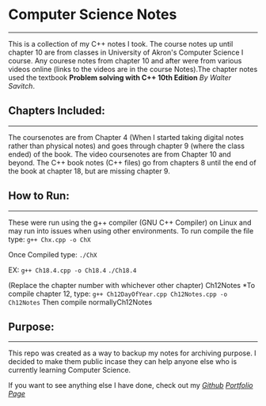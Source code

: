 # Computer Science Notes
_____

This is a collection of my C++ notes I took. The course notes up until chapter 10 are from classes in University of Akron's Computer Science I course. Any courese notes from chapter 10 and after were from various videos online (links to the videos are in the course Notes).The chapter notes used the textbook **Problem solving with C++ 10th Edition** *By Walter Savitch*. 

## Chapters Included:
------

The coursenotes are from Chapter 4 (When I started taking digital notes rather than physical notes) and goes through chapter 9 (where the class ended) of the book. 
The video coursenotes are from Chapter 10 and beyond.
The C++ book notes (C++ files) go from chapters 8 until the end of the book at chapter 18, but are missing chapter 9.

## How to Run:
-----
These were run using the g++ compiler (GNU C++ Compiler) on Linux and may run into issues when using other environments.
To run compile the file type: 
`g++ Chx.cpp -o ChX`

Once Compiled type:
`./ChX`

EX:
`g++ Ch18.4.cpp -o Ch18.4`
`./Ch18.4`

(Replace the chapter number with whichever other chapter)
Ch12Notes
\*To compile chapter 12, type:
 `g++ Ch12DayOfYear.cpp Ch12Notes.cpp -o Ch12Notes`
 Then compile normallyCh12Notes

## Purpose:
 -----
 This repo was created as a way to backup my notes for archiving purpose. I decided to make them public incase they can help anyone else who is currently learning Computer Science.

 If you want to see anything else I have done, check out my 
 *[Github](https://github.com/Hunter-Jones)*
 *[Portfolio Page](https://hunter-jones.github.io/)*
